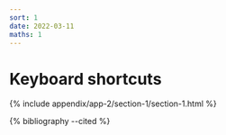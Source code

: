 ```yaml
---
sort: 1
date: 2022-03-11
maths: 1
---
```


# Keyboard shortcuts

{% include appendix/app-2/section-1/section-1.html %}

{% bibliography --cited %}
